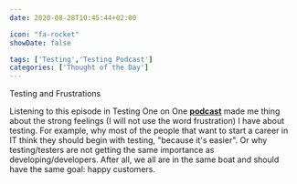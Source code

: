 ```yaml
---
date: 2020-08-28T10:45:44+02:00

icon: "fa-rocket"
showDate: false

tags: ['Testing','Testing Podcast']
categories: ['Thought of the Day']
---
```

Testing and Frustrations

Listening to this episode in Testing One on One [__podcast__](https://qablog.practitest.com/frustrations-in-testing-what-to-do-about-them/) made me thing about the strong feelings (I will not use the
word frustration) I have about testing. For example, why most of the people that want to start a career in IT think
they should begin with testing, "because it's easier". Or why testing/testers are not getting the same importance as
developing/developers. After all, we all are in the same boat and should have the same goal: happy customers.